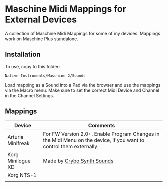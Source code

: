 # Maschine Midi Mappings for External Devices

A collection of Maschine Midi Mappings for some of my devices. Mappings work on Maschine Plus standalone.

## Installation

To use, copy to this folder:

`Native Instruments/Maschine 2/Sounds`

Load mapping as a Sound into a Pad via the browser and use the mappings via the Macro menu. Make sure to set the correct Midi Device and Channel in the Channel Settings.

## Mappings

| Device            | Comments                                                                                                            |
| ----------------- | ------------------------------------------------------------------------------------------------------------------- |
| Arturia Minifreak | For FW Version 2.0+. Enable Program Changes in the Midi Menu on the device, if you want to control them externally. |
| Korg Minilogue XD | Made by [Crybo Synth Sounds](https://www.youtube.com/watch?v=iT-_8rAE6-A)                                           |
| Korg NTS-1        |
|                   |                                                                                                                     |
